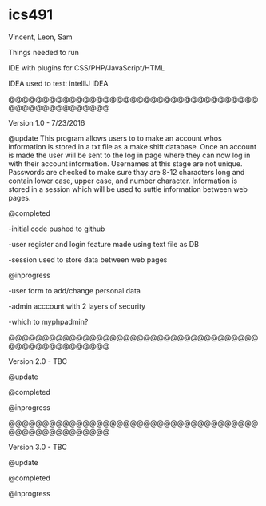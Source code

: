 # ics491
Vincent, Leon, Sam

Things needed to run

IDE with plugins for CSS/PHP/JavaScript/HTML

IDEA used to test: intelliJ IDEA



@@@@@@@@@@@@@@@@@@@@@@@@@@@@@@@@@@@@@@@@@@@@@@@@@@@@

Version 1.0 - 7/23/2016

@update
This program allows users to to make an account whos information is stored in a txt file as a make shift database.
Once an account is made the user will be sent to the log in page where they can now log in with their account information.
Usernames at this stage are not unique.  
Passwords are checked to make sure thay are 8-12 characters long and contain lower case, upper case, and number character.
Information is stored in a session which will be used to suttle information between web pages.

@completed

-initial code pushed to github

-user register and login feature made using text file as DB

-session used to store data between web pages


@inprogress

-user form to add/change personal data

-admin acccount with 2 layers of security

-which to myphpadmin?

@@@@@@@@@@@@@@@@@@@@@@@@@@@@@@@@@@@@@@@@@@@@@@@@@@@@

Version 2.0 - TBC

@update

@completed

@inprogress

@@@@@@@@@@@@@@@@@@@@@@@@@@@@@@@@@@@@@@@@@@@@@@@@@@@@

Version 3.0 - TBC

@update

@completed

@inprogress

